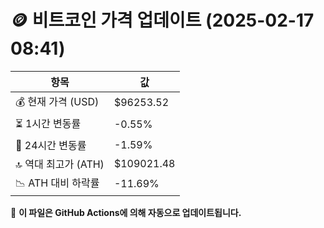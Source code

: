 # 🪙 비트코인 가격 업데이트 (2025-02-17 08:41)

| 항목                | 값 |
|--------------------|----------------|
| 💰 현재 가격 (USD) | $96253.52 |
| ⏳ 1시간 변동률    | -0.55% |
| 📆 24시간 변동률   | -1.59% |
| 🔝 역대 최고가 (ATH) | $109021.48 |
| 📉 ATH 대비 하락률 | -11.69% |

🔄 **이 파일은 GitHub Actions에 의해 자동으로 업데이트됩니다.**
